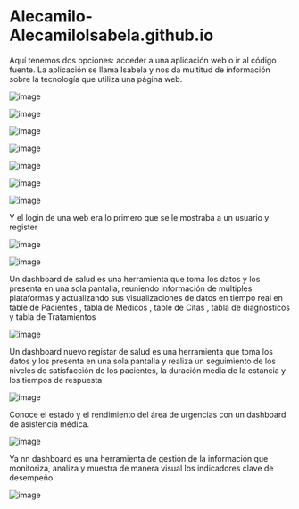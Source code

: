 # Alecamilo-AlecamiloIsabela.github.io

Aquí tenemos dos opciones: acceder a una aplicación web o ir al código fuente.
La aplicación se llama Isabela  y nos da multitud de información sobre la tecnología que utiliza una página web.

![image](https://github.com/Alecamilo/Alecamilo-AlecamiloIsabela.github.io/assets/144721589/bf8577de-1a3e-48f4-a318-6ea1a54fe346)

![image](https://github.com/Alecamilo/Alecamilo-AlecamiloIsabela.github.io/assets/144721589/43f3911c-490e-4afa-8008-10a76b253260)

![image](https://github.com/Alecamilo/Alecamilo-AlecamiloIsabela.github.io/assets/144721589/5c8c1e11-2f48-47f6-8846-d81c538ced60)

![image](https://github.com/Alecamilo/Alecamilo-AlecamiloIsabela.github.io/assets/144721589/47109c91-16bc-4ba3-8781-8105d8f3fce6)

![image](https://github.com/Alecamilo/Alecamilo-AlecamiloIsabela.github.io/assets/144721589/3b913366-614d-4e76-be68-694389988fe7)

![image](https://github.com/Alecamilo/Alecamilo-AlecamiloIsabela.github.io/assets/144721589/732e5785-6822-4ed1-a689-9dc49866524f)

![image](https://github.com/Alecamilo/Alecamilo-AlecamiloIsabela.github.io/assets/144721589/dd7990dc-b8be-4d82-ada2-c5941af3a6ff)

Y el login de una web era lo primero que se le mostraba a un usuario y register 

![image](https://github.com/Alecamilo/Alecamilo-AlecamiloIsabela.github.io/assets/144721589/d3c23815-f211-4ba2-847d-04f4d8f0f416)

![image](https://github.com/Alecamilo/Alecamilo-AlecamiloIsabela.github.io/assets/144721589/049462ea-3fb0-44f1-80ce-6ac2f883f31f)


Un dashboard de salud es una herramienta que toma los datos y los presenta en una sola pantalla, reuniendo información de múltiples plataformas y actualizando sus visualizaciones de datos en tiempo real en table de Pacientes , tabla de Medicos , table de Citas , tabla de diagnosticos y tabla de Tratamientos

![image](https://github.com/Alecamilo/Alecamilo-AlecamiloIsabela.github.io/assets/144721589/d6f6ab9f-7483-46c2-9f2b-b6f4963eaa34)



Un dashboard nuevo registar de salud es una herramienta que toma los datos y los presenta en una sola pantalla y realiza un seguimiento de los niveles de satisfacción de los pacientes, la duración media de la estancia y los tiempos de respuesta

![image](https://github.com/Alecamilo/Alecamilo-AlecamiloIsabela.github.io/assets/144721589/f4f8b894-3855-4aec-8ae5-6073af7c1377) 

Conoce el estado y el rendimiento del área de urgencias con un dashboard de asistencia médica. 

![image](https://github.com/Alecamilo/Alecamilo-AlecamiloIsabela.github.io/assets/144721589/c9f329b8-36e5-4bf2-b339-0214c848ce3f)


Ya nn dashboard es una herramienta de gestión de la información que monitoriza, analiza y muestra de manera visual los indicadores clave de desempeño.

![image](https://github.com/Alecamilo/Alecamilo-AlecamiloIsabela.github.io/assets/144721589/27babb2d-42c0-41c5-91e7-0b73d32b690d) 









